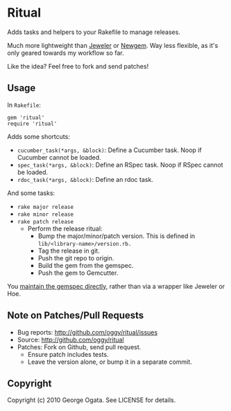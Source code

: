 # Ritual

Adds tasks and helpers to your Rakefile to manage releases.

Much more lightweight than [Jeweler][jeweler] or [Newgem][newgem]. Way less
flexible, as it's only geared towards my workflow so far.

Like the idea? Feel free to fork and send patches!

[jeweler]: http://github.com/technicalpickles/jeweler
[newgem]: http://github.com/drnic/newgem

## Usage

In `Rakefile`:

    gem 'ritual'
    require 'ritual'

Adds some shortcuts:

 * `cucumber_task(*args, &block)`: Define a Cucumber task. Noop if
   Cucumber cannot be loaded.
 * `spec_task(*args, &block)`: Define an RSpec task. Noop if RSpec
   cannot be loaded.
 * `rdoc_task(*args, &block)`: Define an rdoc task.

And some tasks:

 * `rake major release` 
 * `rake minor release` 
 * `rake patch release` 
   * Perform the release ritual:
     * Bump the major/minor/patch version. This is defined in
       `lib/<library-name>/version.rb.`
     * Tag the release in git.
     * Push the git repo to origin.
     * Build the gem from the gemspec.
     * Push the gem to Gemcutter.

You [maintain the gemspec directly][using-gemspecs-as-intended], rather than via
a wrapper like Jeweler or Hoe.

[using-gemspecs-as-intended]: http://yehudakatz.com/2010/04/02/using-gemspecs-as-intended

## Note on Patches/Pull Requests
 
 * Bug reports: http://github.com/oggy/ritual/issues
 * Source: http://github.com/oggy/ritual
 * Patches: Fork on Github, send pull request.
   * Ensure patch includes tests.
   * Leave the version alone, or bump it in a separate commit.

## Copyright

Copyright (c) 2010 George Ogata. See LICENSE for details.
